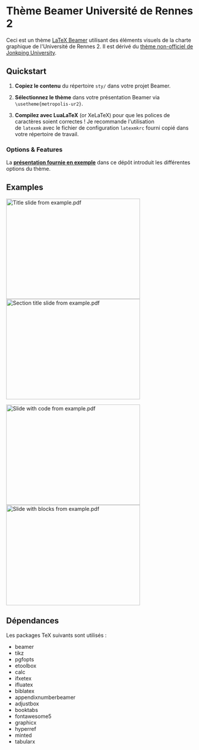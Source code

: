 # Thème Beamer Université de Rennes 2

Ceci est un thème [LaTeX Beamer](https://www.overleaf.com/learn/latex/Beamer) utilisant des éléments visuels de la charte graphique de l'Université de Rennes 2. Il est dérivé du [thème non-officiel de Jonkping University](https://github.com/JonkopingAI/ju-beamer-theme).

## Quickstart

1. **Copiez le contenu** du répertoire `sty/` dans votre projet Beamer.

3. **Sélectionnez le thème** dans votre présentation Beamer via `\usetheme{metropolis-ur2}`.

4. **Compilez avec LuaLaTeX** (or XeLaTeX) pour que les polices de caractères soient correctes ! Je recommande l'utilisation  
   de `latexmk` avec le fichier de configuration `latexmkrc` fourni copié dans votre répertoire de travail.

### Options \& Features

La [**présentation fournie en exemple**](./example.pdf) dans ce dépôt introduit les différentes options du thème.

## Examples

<img alt="Title slide from example.pdf" title="Title slide" src="https://github.com/rtavenar/ur2-beamer-theme/raw/main/slide_title.png" width="360" height="270"> <img alt="Section title slide from example.pdf" title="Example slide" src="https://github.com/rtavenar/ur2-beamer-theme/raw/main/slide_sectiontitle.png" width="360" height="270">

<img alt="Slide with code from example.pdf" title="Example slide" src="https://github.com/rtavenar/ur2-beamer-theme/raw/main/slide_code.png" width="360" height="270"> <img alt="Slide with blocks from example.pdf" title="Example slide" src="https://github.com/rtavenar/ur2-beamer-theme/raw/main/slide_blocks.png" width="360" height="270">


## Dépendances

Les packages TeX suivants sont utilisés :

- beamer
- tikz
- pgfopts
- etoolbox
- calc
- ifxetex
- ifluatex
- biblatex
- appendixnumberbeamer
- adjustbox
- booktabs
- fontawesome5
- graphicx
- hyperref
- minted
- tabularx
